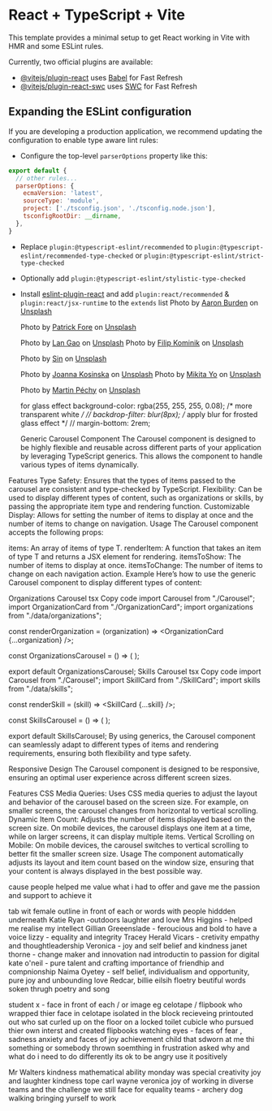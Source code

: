 # React + TypeScript + Vite

This template provides a minimal setup to get React working in Vite with HMR and some ESLint rules.

Currently, two official plugins are available:

- [@vitejs/plugin-react](https://github.com/vitejs/vite-plugin-react/blob/main/packages/plugin-react/README.md) uses [Babel](https://babeljs.io/) for Fast Refresh
- [@vitejs/plugin-react-swc](https://github.com/vitejs/vite-plugin-react-swc) uses [SWC](https://swc.rs/) for Fast Refresh

## Expanding the ESLint configuration

If you are developing a production application, we recommend updating the configuration to enable type aware lint rules:

- Configure the top-level `parserOptions` property like this:

```js
export default {
  // other rules...
  parserOptions: {
    ecmaVersion: 'latest',
    sourceType: 'module',
    project: ['./tsconfig.json', './tsconfig.node.json'],
    tsconfigRootDir: __dirname,
  },
}
```

- Replace `plugin:@typescript-eslint/recommended` to `plugin:@typescript-eslint/recommended-type-checked` or `plugin:@typescript-eslint/strict-type-checked`
- Optionally add `plugin:@typescript-eslint/stylistic-type-checked`
- Install [eslint-plugin-react](https://github.com/jsx-eslint/eslint-plugin-react) and add `plugin:react/recommended` & `plugin:react/jsx-runtime` to the `extends` list
Photo by <a href="https://unsplash.com/@aaronburden?utm_content=creditCopyText&utm_medium=referral&utm_source=unsplash">Aaron Burden</a> on <a href="https://unsplash.com/photos/fountain-pen-on-spiral-book-xG8IQMqMITM?utm_content=creditCopyText&utm_medium=referral&utm_source=unsplash">Unsplash</a>


  Photo by <a href="https://unsplash.com/@patrickian4?utm_content=creditCopyText&utm_medium=referral&utm_source=unsplash">Patrick Fore</a> on <a href="https://unsplash.com/photos/black-corona-typewriter-on-brown-wood-planks-0gkw_9fy0eQ?utm_content=creditCopyText&utm_medium=referral&utm_source=unsplash">Unsplash</a>
  
  Photo by <a href="https://unsplash.com/@langao?utm_content=creditCopyText&utm_medium=referral&utm_source=unsplash">Lan Gao</a> on <a href="https://unsplash.com/photos/an-open-door-in-a-dark-room-with-light-coming-in-KBuWjEVavM8?utm_content=creditCopyText&utm_medium=referral&utm_source=unsplash">Unsplash</a>
  Photo by <a href="https://unsplash.com/@filipkominik?utm_content=creditCopyText&utm_medium=referral&utm_source=unsplash">Filip Kominik</a> on <a href="https://unsplash.com/photos/grey-hlalway-IHtVbLRjTZU?utm_content=creditCopyText&utm_medium=referral&utm_source=unsplash">Unsplash</a>

  Photo by <a href="https://unsplash.com/@sinkdraws?utm_content=creditCopyText&utm_medium=referral&utm_source=unsplash">Sin</a> on <a href="https://unsplash.com/photos/grayscale-photo-of-hallway-with-lights-turned-on-in-the-middle-md7dKot5nc0?utm_content=creditCopyText&utm_medium=referral&utm_source=unsplash">Unsplash</a>
  
  Photo by <a href="https://unsplash.com/@joannakosinska?utm_content=creditCopyText&utm_medium=referral&utm_source=unsplash">Joanna Kosinska</a> on <a href="https://unsplash.com/photos/string-lights-turned-on-9T_S-7oGZZU?utm_content=creditCopyText&utm_medium=referral&utm_source=unsplash">Unsplash</a>
  Photo by <a href="https://unsplash.com/@mikitayo?utm_content=creditCopyText&utm_medium=referral&utm_source=unsplash">Mikita Yo</a> on <a href="https://unsplash.com/photos/white-light-bulb-turned-on-during-nighttime-sxpFERYUqJI?utm_content=creditCopyText&utm_medium=referral&utm_source=unsplash">Unsplash</a>

  Photo by <a href="https://unsplash.com/@martinpechy?utm_content=creditCopyText&utm_medium=referral&utm_source=unsplash">Martin Péchy</a> on <a href="https://unsplash.com/photos/lights-turned-on-light-fixture-lBs7NrB2Cu8?utm_content=creditCopyText&utm_medium=referral&utm_source=unsplash">Unsplash</a>
  
  for glass effect
  background-color: rgba(255, 255, 255, 0.08); /* more transparent white */
    //  backdrop-filter: blur(8px); /* apply blur for frosted glass effect */
    // margin-bottom: 2rem;


    Generic Carousel Component
The Carousel component is designed to be highly flexible and reusable across different parts of your application by leveraging TypeScript generics. This allows the component to handle various types of items dynamically.

Features
Type Safety: Ensures that the types of items passed to the carousel are consistent and type-checked by TypeScript.
Flexibility: Can be used to display different types of content, such as organizations or skills, by passing the appropriate item type and rendering function.
Customizable Display: Allows for setting the number of items to display at once and the number of items to change on navigation.
Usage
The Carousel component accepts the following props:

items: An array of items of type T.
renderItem: A function that takes an item of type T and returns a JSX element for rendering.
itemsToShow: The number of items to display at once.
itemsToChange: The number of items to change on each navigation action.
Example
Here’s how to use the generic Carousel component to display different types of content:

Organizations Carousel
tsx
Copy code
import Carousel from "./Carousel";
import OrganizationCard from "./OrganizationCard";
import organizations from "./data/organizations";

const renderOrganization = (organization) => <OrganizationCard {...organization} />;

const OrganizationsCarousel = () => (
  <Carousel 
    items={organizations} 
    renderItem={renderOrganization} 
    itemsToShow={2} 
    itemsToChange={1} 
  />
);

export default OrganizationsCarousel;
Skills Carousel
tsx
Copy code
import Carousel from "./Carousel";
import SkillCard from "./SkillCard";
import skills from "./data/skills";

const renderSkill = (skill) => <SkillCard {...skill} />;

const SkillsCarousel = () => (
  <Carousel 
    items={skills} 
    renderItem={renderSkill} 
    itemsToShow={4} 
    itemsToChange={2} 
  />
);

export default SkillsCarousel;
By using generics, the Carousel component can seamlessly adapt to different types of items and rendering requirements, ensuring both flexibility and type safety.

Responsive Design
The Carousel component is designed to be responsive, ensuring an optimal user experience across different screen sizes.

Features
CSS Media Queries: Uses CSS media queries to adjust the layout and behavior of the carousel based on the screen size. For example, on smaller screens, the carousel changes from horizontal to vertical scrolling.
Dynamic Item Count: Adjusts the number of items displayed based on the screen size. On mobile devices, the carousel displays one item at a time, while on larger screens, it can display multiple items.
Vertical Scrolling on Mobile: On mobile devices, the carousel switches to vertical scrolling to better fit the smaller screen size.
Usage
The component automatically adjusts its layout and item count based on the window size, ensuring that your content is always displayed in the best possible way.

cause people helped me value what i had to offer and gave me the passion and support to achieve it

tab wit female outline in front of each or words with people hiddden underneath
Katie Ryan -outdoors laughter and love
Mrs Higgins - helped me realise my intellect 
Gillian Greeenslade - feroucious and bold to have a voice
lizzy - equality and integrity
Tracey Herald Vicars - cretivity empathy and thoughtleadership
Veronica - joy and self belief and kindness
janet thorne - change maker and innovation nad introductin to passion for digital
kate o'neil - pure talent and crafting importance of friendhip and compnionship
Naima Oyetey - self belief, individualism and opportunity, pure joy and unbounding love
Redcar, billie eilsih floetry beutiful words soken thrugh poetry and song

student x - face in front of each / or image eg celotape / flipbook
who wrapped thier face in celotape
isolated in the block recieveing printouted out 
who sat curled up on the floor on a locked toilet cubicle
who pursued thier own interst and created flipbooks watching 
eyes - faces of fear , sadness anxiety and faces of joy achievement
child that sdworn at me thi something or somebody thrown soemthing in frustration
asked why and what do i need to do differently
its ok to be angry use it positively

Mr Walters kindness mathematical ability
monday was special creativity joy and laughter kindness
tope carl wayne veronica joy of working in diverse teams and the challenge we still face for equality
teams - archery dog walking bringing yurself to work


